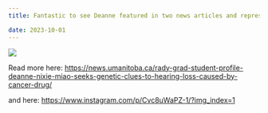 ```yaml
---
title: Fantastic to see Deanne featured in two news articles and representing the department at the faculty of graduate studies 75-year anniversary.

date: 2023-10-01
---
```


![](/img/fgs.jpg)

<!--more-->

Read more here: https://news.umanitoba.ca/rady-grad-student-profile-deanne-nixie-miao-seeks-genetic-clues-to-hearing-loss-caused-by-cancer-drug/

and here: https://www.instagram.com/p/Cvc8uWaPZ-1/?img_index=1

